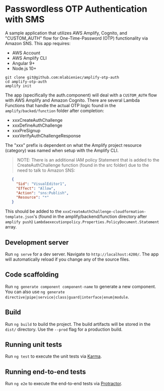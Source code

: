 # Passwordless OTP Authentication with SMS

A sample application that utilizes AWS Amplify, Cognito, and "CUSTOM_AUTH" flow for One-Time-Password (OTP) functionality via Amazon SNS. This app requires:

 - AWS Account
 - AWS Amplify CLI
 - Angular 9+
 - Node.js 10+

 ```
 git clone git@github.com:mlabieniec/amplify-otp-auth
 cd amplify-otp-auth
 amplify init
 ```

The app (specifically the auth.component) will deal with a `CUSTOM_AUTH` flow with AWS Amplify and Amazon Cognito. There are several Lambda Functions that handle the actual OTP logic found in the `amplify/backed/function` folder after completion:

 - xxxCreateAuthChallenge
 - xxxDefineAuthChallenge
 - xxxPreSignup
 - xxxVerifyAuthChallengeResponse

The "xxx" prefix is dependent on what the Amplify project resource (category) was named when setup with the Amplify CLI.

> NOTE: There is an additional IAM policy Statement that is added to the CreateAuthChallenge function (found in the src folder) due to the need to talk to Amazon SNS:

```json
   {
     "Sid": "VisualEditor1",
     "Effect": "Allow",
     "Action": "sns:Publish",
     "Resource": "*"
   }
```
 
This should be added to the `xxxCreateAuthChallenge-cloudformation-template.json`'s (found in the amplify/backend/function directory after `amplify push`) `Lambdaexecutionpolicy.Properties.PolicyDocument.Statement` array.

## Development server

Run `ng serve` for a dev server. Navigate to `http://localhost:4200/`. The app will automatically reload if you change any of the source files.

## Code scaffolding

Run `ng generate component component-name` to generate a new component. You can also use `ng generate directive|pipe|service|class|guard|interface|enum|module`.

## Build

Run `ng build` to build the project. The build artifacts will be stored in the `dist/` directory. Use the `--prod` flag for a production build.

## Running unit tests

Run `ng test` to execute the unit tests via [Karma](https://karma-runner.github.io).

## Running end-to-end tests

Run `ng e2e` to execute the end-to-end tests via [Protractor](http://www.protractortest.org/).
